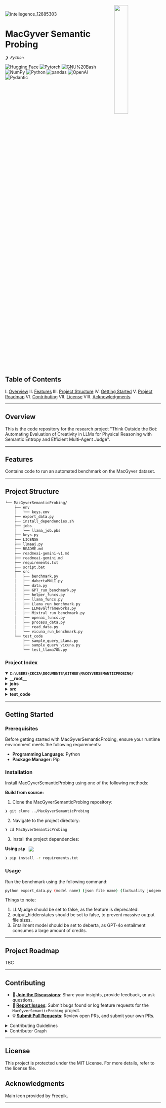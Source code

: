 <div align="left" style="position: relative;">

  
<img src="[https://raw.githubusercontent.com/PKief/vscode-material-icon-theme/ec559a9f6bfd399b82bb44393651661b08aaf7ba/icons/folder-markdown-open.svg](https://github.com/user-attachments/assets/579944b7-7a06-4c3a-bf19-b44c48d70f39)" align="right" width="30%" style="margin: -20px 0 0 20px;">

![intellegence_12885303](https://github.com/user-attachments/assets/d5ce9f8d-3ac0-45ba-8d32-742290651ec5)
<h1>MacGyver Semantic Probing</h1>
<p align="left">
	<em><code>❯ Python</code></em>
</p>
<p align="left">
	<!-- local repository, no metadata badges. --></p>
<p align="left">
	<img src="https://img.shields.io/badge/HuggingFace-B41717.svg?style=for-the-badge&logo=HuggingFace&logoColor=white" alt="Hugging Face">
	<img src="https://img.shields.io/badge/PyTorch-FFC107.svg?style=for-the-badge&logo=pytorch&logoColor=black" alt="Pytorch">
	<img src="https://img.shields.io/badge/GNU%20Bash-4EAA25.svg?style=for-the-badge&logo=GNU-Bash&logoColor=white" alt="GNU%20Bash">
	<img src="https://img.shields.io/badge/NumPy-013243.svg?style=for-the-badge&logo=NumPy&logoColor=white" alt="NumPy">
	<img src="https://img.shields.io/badge/Python-3776AB.svg?style=for-the-badge&logo=Python&logoColor=white" alt="Python">
	<img src="https://img.shields.io/badge/pandas-150458.svg?style=for-the-badge&logo=pandas&logoColor=white" alt="pandas">
	<img src="https://img.shields.io/badge/OpenAI-412991.svg?style=for-the-badge&logo=OpenAI&logoColor=white" alt="OpenAI">
	<img src="https://img.shields.io/badge/Pydantic-E92063.svg?style=for-the-badge&logo=Pydantic&logoColor=white" alt="Pydantic">
</p>
</div>
<br clear="right">

##  Table of Contents

I. [ Overview](#-overview)
II. [ Features](#-features)
III. [ Project Structure](#-project-structure)
IV. [ Getting Started](#-getting-started)
V. [ Project Roadmap](#-project-roadmap)
VI. [ Contributing](#-contributing)
VII. [ License](#-license)
VIII. [ Acknowledgments](#-acknowledgments)

---

##  Overview

This is the code repository for the research project "Think Outside the Bot: Automating Evaluation of Creativity in LLMs for Physical Reasoning with Semantic Entropy and Efficient Multi-Agent Judge". 

---

##  Features

Contains code to run an automated benchmark on the MacGyver dataset. 

---

##  Project Structure

```sh
└── MacGyverSemanticProbing/
    ├── env
    │   └── keys.env
    ├── export_data.py
    ├── install_dependencies.sh
    ├── jobs
    │   └── llama_job.pbs
    ├── keys.py
    ├── LICENSE
    ├── llmaaj.py
    ├── README.md
    ├── readmeai-gemini-v1.md
    ├── readmeai-gemini.md
    ├── requirements.txt
    ├── script.bat
    ├── src
    │   ├── benchmark.py
    │   ├── dabertaMNLI.py
    │   ├── data.py
    │   ├── GPT_run_benchmark.py
    │   ├── helper_funcs.py
    │   ├── llama_funcs.py
    │   ├── Llama_run_benchmark.py
    │   ├── LLMevalframeworks.py
    │   ├── Mixtral_run_benchmark.py
    │   ├── openai_funcs.py
    │   ├── process_data.py
    │   ├── read_data.py
    │   └── vicuna_run_benchmark.py
    └── test_code
        ├── sample_query_Llama.py
        ├── sample_query_vicuna.py
        └── test_llama70b.py
```


###  Project Index
<details open>
	<summary><b><code>C:\USERS\CKCZA\DOCUMENTS\GITHUB\MACGYVERSEMANTICPROBING/</code></b></summary>
	<details> <!-- __root__ Submodule -->
		<summary><b>__root__</b></summary>
		<blockquote>
			<table>
			<tr>
				<td><b><a href='C:\Users\ckcza\Documents\GitHub\MacGyverSemanticProbing/blob/master/export_data.py'>export_data.py</a></b></td>
				<td>- `export_data.py` consolidates processed data from the `src.process_data` module<br>- It generates a JSON file containing various evaluation metrics, including  simplistic and complex scoring metrics, classification probabilities, and response lists<br>- The output filename is configurable via command-line arguments, allowing for flexibility in data storage<br>- The script's purpose is to provide a structured, readily accessible format for the project's analytical results.</td>
			</tr>
			<tr>
				<td><b><a href='C:\Users\ckcza\Documents\GitHub\MacGyverSemanticProbing/blob/master/install_dependencies.sh'>install_dependencies.sh</a></b></td>
				<td>- The script automates the installation of project dependencies<br>- It manages environment variables, clones repositories, installs Python packages (including llama-cpp-python, transformers, and others) using pip, and verifies CUDA installation<br>- The process ensures the project's runtime environment is correctly configured for execution, leveraging both system and user-specified locations for caching and configuration files.</td>
			</tr>
			<tr>
				<td><b><a href='C:\Users\ckcza\Documents\GitHub\MacGyverSemanticProbing/blob/master/keys.py'>keys.py</a></b></td>
				<td>- Keys.py establishes secure connections to external services<br>- It initializes OpenAI and Hugging Face API clients, providing authentication credentials for interaction with their respective platforms<br>- This facilitates access to large language models and other resources within the broader project architecture.</td>
			</tr>
			<tr>
				<td><b><a href='C:\Users\ckcza\Documents\GitHub\MacGyverSemanticProbing/blob/master/llmaaj.py'>llmaaj.py</a></b></td>
				<td>- The `llmaaj.py` file acts as a setup and data preparation module within a larger project (likely involving large language models)<br>- It authenticates with the Hugging Face Hub, imports necessary libraries (including those for interacting with OpenAI and processing data), and prepares a Pandas DataFrame from external Excel files containing problem-solution pairs<br>- This prepared data, specifically a subset of efficient/inefficient/infeasible solutions, is then used as input for subsequent modules (the code snippet cuts off before showing the full usage, but it suggests further processing involving OpenAI's API for factuality checks)<br>- In essence, this file sets the stage for downstream tasks by handling authentication and data loading/preprocessing.</td>
			</tr>
			<tr>
				<td><b><a href='C:\Users\ckcza\Documents\GitHub\MacGyverSemanticProbing/blob/master/requirements.txt'>requirements.txt</a></b></td>
				<td>- `requirements.txt` specifies the project's dependencies<br>- It lists all external Python packages required for the application to function correctly, including libraries for natural language processing, machine learning, data manipulation, and web requests<br>- These packages enable the project's core functionalities.</td>
			</tr>
			<tr>
				<td><b><a href='C:\Users\ckcza\Documents\GitHub\MacGyverSemanticProbing/blob/master/script.bat'>script.bat</a></b></td>
				<td>- The script automates the setup of a  machine learning environment<br>- It clones a specified Git repository, installs necessary Python packages including those for large language models and CUDA support, and verifies CUDA installation<br>- The process ensures the project's dependencies are correctly configured for execution, streamlining the development workflow.</td>
			</tr>
			</table>
		</blockquote>
	</details>
	<details> <!-- jobs Submodule -->
		<summary><b>jobs</b></summary>
		<blockquote>
			<table>
			<tr>
				<td><b><a href='C:\Users\ckcza\Documents\GitHub\MacGyverSemanticProbing/blob/master/jobs\llama_job.pbs'>llama_job.pbs</a></b></td>
				<td>- The `llama_job.pbs` script orchestrates a high-performance computing job<br>- It sets up the environment, installs dependencies, and executes a series of Python scripts for a Llama 3.1 language model benchmark<br>- These scripts handle data processing, model interaction, and result export, culminating in a comprehensive benchmark analysis<br>- The job leverages significant computational resources, including multiple CPUs and GPUs.</td>
			</tr>
			</table>
		</blockquote>
	</details>
	<details> <!-- src Submodule -->
		<summary><b>src</b></summary>
		<blockquote>
			<table>
			<tr>
				<td><b><a href='C:\Users\ckcza\Documents\GitHub\MacGyverSemanticProbing/blob/master/src\benchmark.py'>benchmark.py</a></b></td>
				<td>- The benchmark script facilitates multi-step problem-solving using various large language models (LLMs)<br>- It iteratively generates solutions for multiple problems, selecting the highest-probability step at each iteration<br>- The script supports different LLMs and incorporates a MacGyver-style problem-solving prompt,  recording probabilities and hidden states for analysis<br>- Results are stored for further evaluation.</td>
			</tr>
			<tr>
				<td><b><a href='C:\Users\ckcza\Documents\GitHub\MacGyverSemanticProbing/blob/master/src\dabertaMNLI.py'>dabertaMNLI.py</a></b></td>
				<td>- The `dabertaMNLI.py` module provides natural language inference (NLI) capabilities<br>- It leverages a pre-trained DeBERTa model to classify the relationship between two text snippets (hypothesis and premise) as entailment, contradiction, or neutral<br>- The module offers functions to retrieve both the classification label and associated probability scores, facilitating NLI tasks within the broader project.</td>
			</tr>
			<tr>
				<td><b><a href='C:\Users\ckcza\Documents\GitHub\MacGyverSemanticProbing/blob/master/src\data.py'>data.py</a></b></td>
				<td>- The `data.py` script preprocesses a dataset of problem-solution pairs<br>- It downloads data, formats it for a MacGyver-style problem-solving task,  creating prompts that challenge a model to generate creative, single-step solutions<br>- The script filters for solvable problems, shuffles the data, and prepares it for model training or evaluation within the larger project.</td>
			</tr>
			<tr>
				<td><b><a href='C:\Users\ckcza\Documents\GitHub\MacGyverSemanticProbing/blob/master/src\GPT_run_benchmark.py'>GPT_run_benchmark.py</a></b></td>
				<td>- The `GPT_run_benchmark.py` file serves as a benchmark script within a larger project (likely involving AI problem-solving)<br>- It utilizes a large language model (LLM), likely via the `llama_funcs` module (indicated by the import statement), to generate sequential steps towards solving a problem presented as a prompt<br>- The script focuses on evaluating the LLM's ability to produce concise, creative, and effective solutions within a constrained number of steps<br>- The code's purpose is to test and measure the performance of this problem-solving approach.</td>
			</tr>
			<tr>
				<td><b><a href='C:\Users\ckcza\Documents\GitHub\MacGyverSemanticProbing/blob/master/src\helper_funcs.py'>helper_funcs.py</a></b></td>
				<td>- The `src\helper_funcs.py` file provides a collection of utility functions used throughout the larger project<br>- These functions, drawing on other modules like `src.openai_funcs` and `src.data`,  facilitate tasks such as text generation (using models like GPT),  factuality assessment, and potentially entailment analysis<br>- The file also includes functions for evaluating model performance using metrics like ROC AUC and accuracy<br>- In essence, it acts as a central repository of reusable helper functions supporting the core functionalities of the project.</td>
			</tr>
			<tr>
				<td><b><a href='C:\Users\ckcza\Documents\GitHub\MacGyverSemanticProbing/blob/master/src\llama_funcs.py'>llama_funcs.py</a></b></td>
				<td>- The `llama_funcs.py` file serves as the core logic for interacting with large language models (LLMs), likely within a larger application<br>- It imports necessary libraries for interacting with Hugging Face models (via the `transformers` library) and manages parameters such as temperature and top-p for controlling LLM generation<br>- The file appears to offer command-line argument parsing to customize these parameters, suggesting flexibility in how the LLMs are used within the broader project<br>- The use of environment variables (e.g., `HF_TOKEN`) indicates integration with a Hugging Face account for model access<br>- In short, this file acts as the interface between the application and the chosen LLMs, handling model selection, parameter configuration, and generation requests.</td>
			</tr>
			<tr>
				<td><b><a href='C:\Users\ckcza\Documents\GitHub\MacGyverSemanticProbing/blob/master/src\Llama_run_benchmark.py'>Llama_run_benchmark.py</a></b></td>
				<td>- `Llama_run_benchmark.py` serves as a benchmark script within a larger project focused on problem-solving using a large language model (likely Llama)<br>- It utilizes functions from other modules (indicated by the imports) to generate and evaluate solutions to a problem, presented as a multi-step challenge to the model<br>- The script's core purpose is to test and measure the model's ability to devise efficient, feasible solutions step-by-step, mimicking a MacGyver-like approach<br>- The benchmark likely assesses the model's performance based on the number of steps required to reach a solution and the quality of each step generated.</td>
			</tr>
			<tr>
				<td><b><a href='C:\Users\ckcza\Documents\GitHub\MacGyverSemanticProbing/blob/master/src\LLMevalframeworks.py'>LLMevalframeworks.py</a></b></td>
				<td>- The `LLMevalframeworks.py` file provides a testing framework for the OpenAI interaction component within a larger project<br>- It uses the `openai_funcs` module (presumably containing functions to interact with the OpenAI API) and a vector database (ChromaDB) along with sentence embeddings (SentenceTransformer) – though these latter two are not directly used in the shown code snippet<br>- The primary function, `test_openai()`, demonstrates a basic interaction with the OpenAI API, verifying a simple question-answering capability<br>- The inclusion of a safety definition string suggests a broader project focus on evaluating the safety of AI-generated responses, though the provided code snippet doesn't directly implement this aspect.</td>
			</tr>
			<tr>
				<td><b><a href='C:\Users\ckcza\Documents\GitHub\MacGyverSemanticProbing/blob/master/src\Mixtral_run_benchmark.py'>Mixtral_run_benchmark.py</a></b></td>
				<td>- The script runs benchmarks on a MacGyver problem-solving model<br>- It iteratively generates multi-step solutions, using a large language model to propose each step<br>- The process involves selecting the most probable solution at each step and refining the prompt for subsequent steps<br>- The script manages multiple problems and steps, recording probabilities and intermediate results for analysis<br>- Output includes the generated solutions and associated probabilities.</td>
			</tr>
			<tr>
				<td><b><a href='C:\Users\ckcza\Documents\GitHub\MacGyverSemanticProbing/blob/master/src\openai_funcs.py'>openai_funcs.py</a></b></td>
				<td><code>❯ REPLACE-ME</code></td>
			</tr>
			<tr>
				<td><b><a href='C:\Users\ckcza\Documents\GitHub\MacGyverSemanticProbing/blob/master/src\process_data.py'>process_data.py</a></b></td>
				<td><code>❯ REPLACE-ME</code></td>
			</tr>
			<tr>
				<td><b><a href='C:\Users\ckcza\Documents\GitHub\MacGyverSemanticProbing/blob/master/src\read_data.py'>read_data.py</a></b></td>
				<td><code>❯ REPLACE-ME</code></td>
			</tr>
			<tr>
				<td><b><a href='C:\Users\ckcza\Documents\GitHub\MacGyverSemanticProbing/blob/master/src\vicuna_run_benchmark.py'>vicuna_run_benchmark.py</a></b></td>
				<td><code>❯ REPLACE-ME</code></td>
			</tr>
			</table>
		</blockquote>
	</details>
	<details> <!-- test_code Submodule -->
		<summary><b>test_code</b></summary>
		<blockquote>
			<table>
			<tr>
				<td><b><a href='C:\Users\ckcza\Documents\GitHub\MacGyverSemanticProbing/blob/master/test_code\sample_query_Llama.py'>sample_query_Llama.py</a></b></td>
				<td><code>❯ REPLACE-ME</code></td>
			</tr>
			<tr>
				<td><b><a href='C:\Users\ckcza\Documents\GitHub\MacGyverSemanticProbing/blob/master/test_code\sample_query_vicuna.py'>sample_query_vicuna.py</a></b></td>
				<td><code>❯ REPLACE-ME</code></td>
			</tr>
			<tr>
				<td><b><a href='C:\Users\ckcza\Documents\GitHub\MacGyverSemanticProbing/blob/master/test_code\test_llama70b.py'>test_llama70b.py</a></b></td>
				<td><code>❯ REPLACE-ME</code></td>
			</tr>
			</table>
		</blockquote>
	</details>
</details>

---
##  Getting Started

###  Prerequisites

Before getting started with MacGyverSemanticProbing, ensure your runtime environment meets the following requirements:

- **Programming Language:** Python
- **Package Manager:** Pip


###  Installation

Install MacGyverSemanticProbing using one of the following methods:

**Build from source:**

1. Clone the MacGyverSemanticProbing repository:
```sh
❯ git clone ../MacGyverSemanticProbing
```

2. Navigate to the project directory:
```sh
❯ cd MacGyverSemanticProbing
```

3. Install the project dependencies:


**Using `pip`** &nbsp; [<img align="center" src="https://img.shields.io/badge/Pip-3776AB.svg?style={badge_style}&logo=pypi&logoColor=white" />](https://pypi.org/project/pip/)

```sh
❯ pip install -r requirements.txt
```




###  Usage
Run the benchmark using the following command:

```sh
python export_data.py (model name) (json file name) (factuality judgement: chateval or llmjudge) (entailment model: gpt4 or deberta) (LLMjudge: true/false) (temperature of model) (number of questions to run benchmark on) (output_hiddenstates) (starting problem number)
```

Things to note:
1. LLMjudge should be set to false, as the feature is deprecated.
2. output_hiddenstates should be set to false, to prevent massive output file sizes.
3. Entailment model should be set to deberta, as GPT-4o entailment consumes a large amount of credits. 

---
##  Project Roadmap

TBC

---

##  Contributing

- **💬 [Join the Discussions](https://LOCAL/GitHub/MacGyverSemanticProbing/discussions)**: Share your insights, provide feedback, or ask questions.
- **🐛 [Report Issues](https://LOCAL/GitHub/MacGyverSemanticProbing/issues)**: Submit bugs found or log feature requests for the `MacGyverSemanticProbing` project.
- **💡 [Submit Pull Requests](https://LOCAL/GitHub/MacGyverSemanticProbing/blob/main/CONTRIBUTING.md)**: Review open PRs, and submit your own PRs.

<details closed>
<summary>Contributing Guidelines</summary>

1. **Fork the Repository**: Start by forking the project repository to your LOCAL account.
2. **Clone Locally**: Clone the forked repository to your local machine using a git client.
   ```sh
   git clone C:\Users\ckcza\Documents\GitHub\MacGyverSemanticProbing
   ```
3. **Create a New Branch**: Always work on a new branch, giving it a descriptive name.
   ```sh
   git checkout -b new-feature-x
   ```
4. **Make Your Changes**: Develop and test your changes locally.
5. **Commit Your Changes**: Commit with a clear message describing your updates.
   ```sh
   git commit -m 'Implemented new feature x.'
   ```
6. **Push to LOCAL**: Push the changes to your forked repository.
   ```sh
   git push origin new-feature-x
   ```
7. **Submit a Pull Request**: Create a PR against the original project repository. Clearly describe the changes and their motivations.
8. **Review**: Once your PR is reviewed and approved, it will be merged into the main branch. Congratulations on your contribution!
</details>

<details closed>
<summary>Contributor Graph</summary>
<br>
<p align="left">
   <a href="https://LOCAL{/GitHub/MacGyverSemanticProbing/}graphs/contributors">
      <img src="https://contrib.rocks/image?repo=GitHub/MacGyverSemanticProbing">
   </a>
</p>
</details>

---

##  License

This project is protected under the MIT License. For more details, refer to the license file.

##  Acknowledgments

Main icon provided by Freepik. 

---

